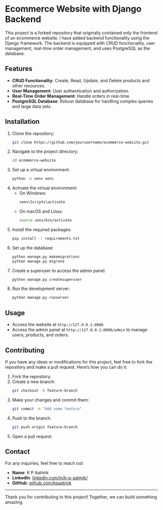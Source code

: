 
# Ecommerce Website with Django Backend

This project is a forked repository that originally contained only the frontend of an ecommerce website. I have added backend functionality using the Django framework. The backend is equipped with CRUD functionality, user management, real-time order management, and uses PostgreSQL as the database.

## Features

- **CRUD Functionality**: Create, Read, Update, and Delete products and other resources.
- **User Management**: User authentication and authorization.
- **Real-Time Order Management**: Handle orders in real-time.
- **PostgreSQL Database**: Robust database for handling complex queries and large data sets.

## Installation

1. Clone the repository:
    ```sh
    git clone https://github.com/yourusername/ecommerce-website.git
    ```
2. Navigate to the project directory:
    ```sh
    cd ecommerce-website
    ```
3. Set up a virtual environment:
    ```sh
    python -m venv venv
    ```
4. Activate the virtual environment:
    - On Windows:
        ```sh
        venv\Scripts\activate
        ```
    - On macOS and Linux:
        ```sh
        source venv/bin/activate
        ```
5. Install the required packages:
    ```sh
    pip install -r requirements.txt
    ```
6. Set up the database:
    ```sh
    python manage.py makemigrations
    python manage.py migrate
    ```
7. Create a superuser to access the admin panel:
    ```sh
    python manage.py createsuperuser
    ```
8. Run the development server:
    ```sh
    python manage.py runserver
    ```

## Usage

- Access the website at `http://127.0.0.1:8000`.
- Access the admin panel at `http://127.0.0.1:8000/admin` to manage users, products, and orders.

## Contributing

If you have any ideas or modifications for this project, feel free to fork the repository and make a pull request. Here’s how you can do it:

1. Fork the repository.
2. Create a new branch:
    ```sh
    git checkout -b feature-branch
    ```
3. Make your changes and commit them:
    ```sh
    git commit -m "Add some feature"
    ```
4. Push to the branch:
    ```sh
    git push origin feature-branch
    ```
5. Open a pull request.

## Contact

For any inquiries, feel free to reach out:

- **Name**: K P Aatmik
- **LinkedIn**: [linkedin.com/in/k-p-aatmik/](https://www.linkedin.com/in/k-p-aatmik/)
- **GitHub**: [github.com/kpaatmik](https://github.com/kpaatmik)

---

Thank you for contributing to this project! Together, we can build something amazing.
```

